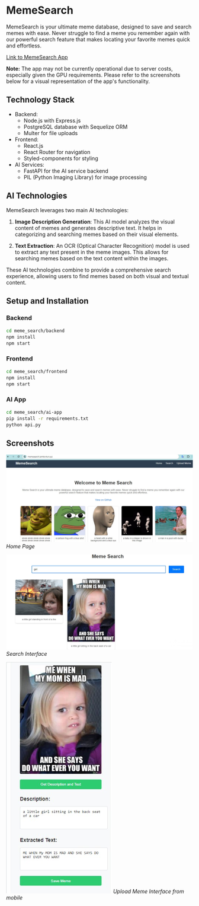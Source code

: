 # MemeSearch

MemeSearch is your ultimate meme database, designed to save and search memes with ease. Never struggle to find a meme you remember again with our powerful search feature that makes locating your favorite memes quick and effortless.

[Link to MemeSearch App](https://memesearch.iamkovtun.xyz)

**Note:** The app may not be currently operational due to server costs, especially given the GPU requirements. Please refer to the screenshots below for a visual representation of the app's functionality.

## Technology Stack

- Backend:
  - Node.js with Express.js
  - PostgreSQL database with Sequelize ORM
  - Multer for file uploads
- Frontend:
  - React.js
  - React Router for navigation
  - Styled-components for styling
- AI Services:
  - FastAPI for the AI service backend
  - PIL (Python Imaging Library) for image processing

## AI Technologies

MemeSearch leverages two main AI technologies:

1. **Image Description Generation**: This AI model analyzes the visual content of memes and generates descriptive text. It helps in categorizing and searching memes based on their visual elements.

2. **Text Extraction**: An OCR (Optical Character Recognition) model is used to extract any text present in the meme images. This allows for searching memes based on the text content within the images.

These AI technologies combine to provide a comprehensive search experience, allowing users to find memes based on both visual and textual content.

## Setup and Installation

### Backend
```bash
cd meme_search/backend
npm install
npm start
```
### Frontend
```bash
cd meme_search/frontend
npm install
npm start
```
### AI App
```bash
cd meme_search/ai-app
pip install -r requirements.txt
python api.py
```

## Screenshots

![Home Page](https://github.com/iamkovtun/meme_search/blob/2891e34d6d2ae210bce0eec7a42fd2b69f4c6ad6/screenshots/Screenshot_1.jpg)
*Home Page*



![Search Interface](https://github.com/iamkovtun/meme_search/blob/2891e34d6d2ae210bce0eec7a42fd2b69f4c6ad6/screenshots/Screenshot_2.jpg)
*Search Interface*


![Upload Meme Interface](https://github.com/iamkovtun/meme_search/blob/2891e34d6d2ae210bce0eec7a42fd2b69f4c6ad6/screenshots/Screenshot_3.jpg)
*Upload Meme Interface from mobile*

